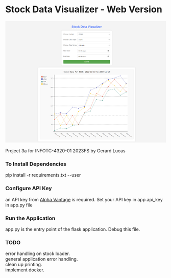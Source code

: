 # Stock Data Visualizer - Web Version

![Site Example](example.png)

Project 3a for INFOTC-4320-01 2023FS by Gerard Lucas

### To Install Dependencies

pip install -r requirements.txt --user

### Configure API Key

an API key from [Alpha Vantage](https://www.alphavantage.co/) is required. Set your API key in app.api_key in app.py file

### Run the Application

app.py is the entry point of the flask application. Debug this file.

### TODO

error handling on stock loader.  
general application error handling.  
clean up printing.  
implement docker.  